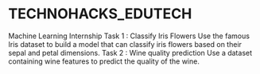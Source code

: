 # TECHNOHACKS_EDUTECH
Machine Learning Internship
Task 1 : Classify Iris Flowers
Use the famous Iris dataset to build a model  that can classify iris flowers based on their sepal and petal dimensions.
Task 2 : Wine quality prediction
Use a dataset containing wine features to predict the quality of the wine.
